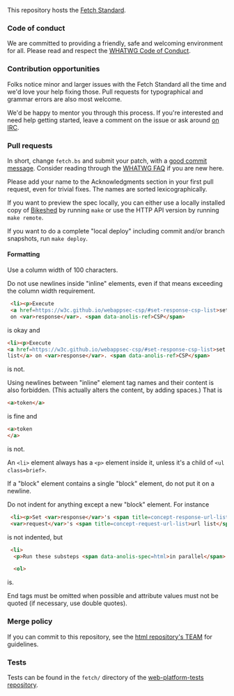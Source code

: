 This repository hosts the [Fetch Standard](https://fetch.spec.whatwg.org/).

### Code of conduct

We are committed to providing a friendly, safe and welcoming environment for all. Please read and
respect the [WHATWG Code of Conduct](https://wiki.whatwg.org/wiki/Code_of_Conduct).

### Contribution opportunities

Folks notice minor and larger issues with the Fetch Standard all the time and we'd love your help
fixing those. Pull requests for typographical and grammar errors are also most welcome.

We'd be happy to mentor you through this process. If you're interested and need help getting
started, leave a comment on the issue or ask around [on IRC](https://wiki.whatwg.org/wiki/IRC).

### Pull requests

In short, change `fetch.bs` and submit your patch, with a
[good commit message](https://github.com/erlang/otp/wiki/Writing-good-commit-messages). Consider
reading through the [WHATWG FAQ](https://wiki.whatwg.org/wiki/FAQ) if you are new here.

Please add your name to the Acknowledgments section in your first pull request, even for trivial
fixes. The names are sorted lexicographically.

If you want to preview the spec locally, you can either use a locally installed copy of
[Bikeshed](https://github.com/tabatkins/bikeshed) by running `make` or use the HTTP API version by
running `make remote`.

If you want to do a complete "local deploy" including commit and/or branch snapshots, run
`make deploy`.

#### Formatting

Use a column width of 100 characters.

Do not use newlines inside "inline" elements, even if that means exceeding the column width
requirement.
```html
 <li><p>Execute
 <a href=https://w3c.github.io/webappsec-csp/#set-response-csp-list>set <var>response</var>'s CSP list</a>
 on <var>response</var>. <span data-anolis-ref>CSP</span>
```
is okay and
  ```html
 <li><p>Execute
 <a href=https://w3c.github.io/webappsec-csp/#set-response-csp-list>set <var>response</var>'s CSP
 list</a> on <var>response</var>. <span data-anolis-ref>CSP</span>
```
is not.

Using newlines between "inline" element tag names and their content is also forbidden. (This
actually alters the content, by adding spaces.) That is
```html
<a>token</a>
```
is fine and
```html
<a>token
</a>
```
is not.

An `<li>` element always has a `<p>` element inside it, unless it's a child of `<ul class=brief>`.

If a "block" element contains a single "block" element, do not put it on a newline.

Do not indent for anything except a new "block" element. For instance
```html
 <li><p>Set <var>response</var>'s <span title=concept-response-url-list>url list</span> to a copy of
 <var>request</var>'s <span title=concept-request-url-list>url list</span>.
```
is not indented, but
```html
 <li>
  <p>Run these substeps <span data-anolis-spec=html>in parallel</span>:

  <ol>
```
is.

End tags must be omitted when possible and attribute values must not be quoted (if necessary, use
double quotes).

### Merge policy

If you can commit to this repository, see the
[html repository's TEAM](https://github.com/whatwg/html/blob/master/TEAM.md) for guidelines.

### Tests

Tests can be found in the `fetch/` directory of the
[web-platform-tests repository](https://github.com/w3c/web-platform-tests).
